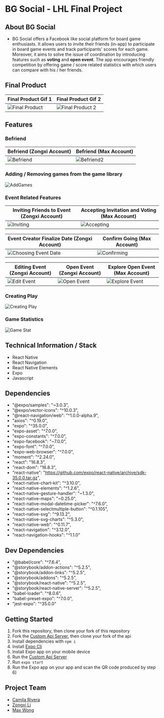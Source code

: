 # BG Social - LHL Final Project


## About BG Social

- BG Social offers a Facebook like social platform for board game enthusiasts. It allows users to invite their friends (in-app) to participate in board game events and track participants' scores for each game. Moreover, it aims to solve the issue of coordination by introducing features such as **voting** and **open event**. The app encourages friendly competition by offering game / score related statistics with which users can compare with his / her friends. 

## Final Product
|Final Product Gif 1| Final Product Gif 2 |
|---|---|
|![Final Product](https://github.com/MaxWong03/BGSocial/blob/master/docs/final-product-1.gif)|![Final Product 2](docs/final-product-2.gif)

## Features

### Befriend
|Befriend (Zongxi Account)| Befriend (Max Account)|
|---|---|
|![Befriend](docs/add-friend.gif)|![Befriend2](docs/add-friend-2.gif)

### Adding / Removing games from the game library 
![AddGames](docs/add-game.gif)

### Event Related Features
|Inviting Friends to Event (Zongxi Account)|Accepting Invitation and Voting (Max Account)|
|---|---|
|![Inviting](docs/invite-friend.gif)|![Accepting](docs/accept-invite.gif)

|Event Creator Finalize Date (Zongxi Account)|Confirm Going (Max Account)|
|---|---|
|![Choosing Event Date](docs/choose-date.gif) | ![Confirming](docs/confirm-going.gif)

|Editing Event (Zongxi Account)|Open Event (Zongxi Account)| Explore Open Event (Max Account)|
|---|---|---|
|![Edit Event](docs/edit-event.gif)|![Open Event](docs/open-event.gif)|![Explore Event](docs/explore.gif)


### Creating Play
![Creating Play](docs/create-play.gif)

### Game Statistics
![Game Stat](docs/game-stat.gif)
  
## Technical Information / Stack
- React Native
- React Navigation
- React Native Elements
- Expo
- Javascript

## Dependencies

- "@expo/samples": "~3.0.3",
- "@expo/vector-icons": "^10.0.3",
- "@react-navigation/web": "^1.0.0-alpha.9",
- "axios": "^0.19.0",
- "expo": "^35.0.0",
- "expo-asset": "^7.0.0",
- "expo-constants": "^7.0.0",
- "expo-facebook": "~7.0.0",
- "expo-font": "^7.0.0",
- "expo-web-browser": "^7.0.0",
- "moment": "^2.24.0",
- "react": "16.8.3",
- "react-dom": "16.8.3",
- "react-native": "https://github.com/expo/react-native/archive/sdk-35.0.0.tar.gz",
- "react-native-chart-kit": "^3.10.0",
- "react-native-elements": "^1.2.6",
- "react-native-gesture-handler": "~1.3.0",
- "react-native-maps": "~0.25.0",
- "react-native-modal-datetime-picker": "^7.6.0",
- "react-native-selectmultiple-button": "^0.1.105",
- "react-native-svg": "^9.13.2",
- "react-native-svg-charts": "^5.3.0",
- "react-native-web": "^0.11.7",
- "react-navigation": "^3.12.0",
- "react-navigation-hooks": "^1.1.0"

## Dev Dependencies

- "@babel/core": "^7.6.4",
- "@storybook/addon-actions": "^5.2.5",
- "@storybook/addon-links": "^5.2.5",
- "@storybook/addons": "^5.2.5",
- "@storybook/react-native": "^5.2.5",
- "@storybook/react-native-server": "^5.2.5",
- "babel-loader": "^8.0.6",
- "babel-preset-expo": "^7.0.0",
- "jest-expo": "^35.0.0"

## Getting Started

1) Fork this repository, then clone your fork of this repository
2) Fork the [Custom Api Server](https://github.com/MaxWong03/BGSocial-API), then clone your fork of the api
3) Install dependencies with `npm i`
4) Install [Expo Cli](https://expo.io/learn)
5) Install Expo app on your mobile device
6) Run the [Custom Api Server](https://github.com/MaxWong03/BGSocial-API)
7) Run `expo start`
8) Run the Expo app on your app and scan the QR code produced by step 6)

## Project Team

- [Camila Rivera](https://github.com/CamilaRivera)
- [Zongxi Li](https://github.com/zongxili)
- [Max Wong](https://github.com/MaxWong03)

